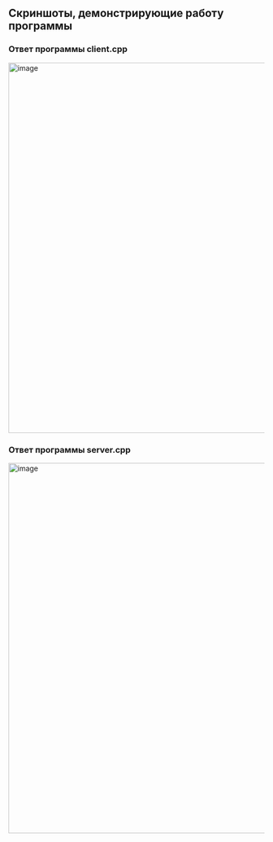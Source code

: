 ## Скриншоты, демонстрирующие работу программы

### Ответ программы client.cpp

<img width="729" alt="image" src="https://github.com/flowykk/operating-sys-hse/assets/71427624/93c2196a-a863-473c-a8b9-a240c91d7660">

### Ответ программы server.cpp

<img width="729" alt="image" src="https://github.com/flowykk/operating-sys-hse/assets/71427624/240fada2-53a6-40cd-b593-4cafd0b15ec1">

